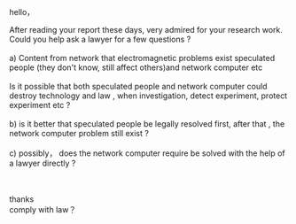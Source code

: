 

hello，   <br>
 
After reading your report these days, very admired for your research work.  <br>
Could you help ask a lawyer for a few questions ? <br>
  <br>
a) Content from network that electromagnetic problems exist speculated people (they don't know, still affect others)and network computer etc <br>
 <br>
Is it possible that both speculated people and network computer could destroy technology and law  ,  when investigation,  detect experiment, protect experiment  etc  ? <br>
 <br>
b) is it better that speculated people be legally resolved first,   after that ,  the network computer problem still exist ?   <br>
 <br>
c) possibly， does the network computer require be solved with the help of a lawyer directly ?   
 <br>

 <br>
thanks <br>
comply with law？   <br>
